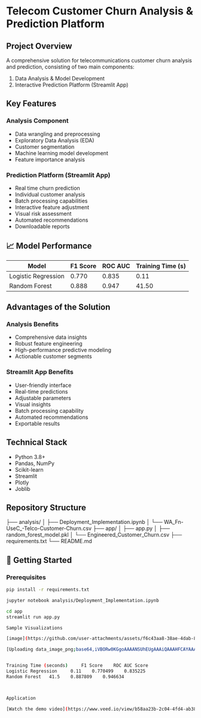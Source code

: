 # Telecom Customer Churn Analysis & Prediction Platform

## Project Overview
A comprehensive solution for telecommunications customer churn analysis and prediction, consisting of two main components:
1. Data Analysis & Model Development
2. Interactive Prediction Platform (Streamlit App)

## Key Features

### Analysis Component
- Data wrangling and preprocessing
- Exploratory Data Analysis (EDA)
- Customer segmentation
- Machine learning model development
- Feature importance analysis

### Prediction Platform (Streamlit App)
- Real time churn prediction
- Individual customer analysis
- Batch processing capabilities
- Interactive feature adjustment
- Visual risk assessment
- Automated recommendations
- Downloadable reports

## 📈 Model Performance
| Model | F1 Score | ROC AUC | Training Time (s) |
|-------|-----------|----------|------------------|
| Logistic Regression | 0.770 | 0.835 | 0.11|
| Random Forest | 0.888 | 0.947 | 41.50 |

## Advantages of the Solution

### Analysis Benefits
- Comprehensive data insights
- Robust feature engineering
- High-performance predictive modeling
- Actionable customer segments

### Streamlit App Benefits
- User-friendly interface
- Real-time predictions
- Adjustable parameters
- Visual insights
- Batch processing capability
- Automated recommendations
- Exportable results

## Technical Stack
- Python 3.8+
- Pandas, NumPy
- Scikit-learn
- Streamlit
- Plotly
- Joblib

## Repository Structure

├── analysis/
│ ├── Deployment_Implementation.ipynb
│ └── WA_Fn-UseC_-Telco-Customer-Churn.csv
├── app/
│ ├── app.py
│ ├── random_forest_model.pkl
│ └── Engineered_Customer_Churn.csv
├── requirements.txt
└── README.md


## 🚀 Getting Started

### Prerequisites
```bash
pip install -r requirements.txt

jupyter notebook analysis/Deployment_Implementation.ipynb

cd app
streamlit run app.py

Sample Visualizations

[image](https://github.com/user-attachments/assets/f6c43aa8-38ae-4dab-8c33-3b27666e3d1b)

[Uploading data_image_png;base64,iVBORw0KGgoAAAANSUhEUgAAAiQAAAHFCAYAAADCA+LKAAAAOXRFWHRTb2Z0d2FyZQBNYXRwbG90bGliIHZlcnNpb24zLjguNCwgaHR0cHM6Ly9tYXRwbG90bGliLm9yZy8fJSN1AAAACXBIWXMAAA9hAAAPYQGoP6dpAABClUlEQVR4nO3df3zP9f7_8fvbfrxtM2sb++W3WkVTREejQn6GWB0_ikoHHRJa.url…]()


Training Time (seconds) 	F1 Score 	ROC AUC Score
Logistic Regression 	0.11 	0.770499 	0.835225
Random Forest 	41.5 	0.887809 	0.946634



Application

[Watch the demo video](https://www.veed.io/view/b58aa23b-2c04-4fd4-ab38-13e241ebe1ab?panel=share)




